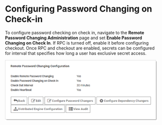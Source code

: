 [title]: # (Configuring Password Changing on Check-in)
[tags]: # (Check-in)
[priority]: # (1000)

# Configuring Password Changing on Check-in

To configure password checking on check in, navigate to the **Remote Password Changing Administration** page and set **Enable Password Changing on Check In**. If RPC is turned off, enable it before configuring checkout. Once RPC and checkout are enabled, secrets can be configured for interval that specifies how long a user has exclusive secret access.

![1557778261267](images/1557778261267.png)
